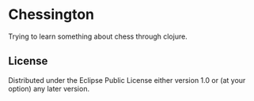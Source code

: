 Chessington
===========

Trying to learn something about chess through clojure.


## License

Distributed under the Eclipse Public License either version 1.0 or (at
your option) any later version.
